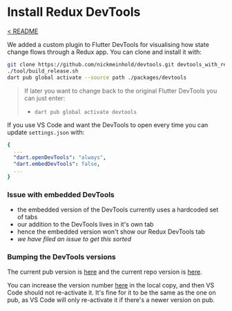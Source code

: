 # Install Redux DevTools

[< README](../README.md)

We added a custom plugin to Flutter DevTools for visualising how state change flows through a Redux app. You can clone and install it with: 

```sh
git clone https://github.com/nickmeinhold/devtools.git devtools_with_redux && cd devtools_with_redux
./tool/build_release.sh
dart pub global activate --source path ./packages/devtools
```

> If later you want to change back to the original Flutter DevTools you can just enter:
> - `dart pub global activate devtools`

If you use VS Code and want the DevTools to open every time you can update `settings.json` with:
```yaml
{
  ...
  "dart.openDevTools": "always",
  "dart.embedDevTools": false,
  ...
}
```

### Issue with embedded DevTools 

- the embedded version of the DevTools currently uses a hardcoded set of tabs 
- our addition to the DevTools lives in it's own tab 
- hence the embedded version won't show our Redux DevTools tab 
- *we have filed an issue to get this sorted*

### Bumping the DevTools versions

The current pub version is [here](https://pub.dev/packages/devtools/changelog) and the current repo version is [here](https://github.com/flutter/devtools/blob/master/packages/devtools/CHANGELOG.md).

You can increase the version number [here](https://github.com/flutter/devtools/blob/master/packages/devtools/pubspec.yaml#L11) in the local copy, and then VS Code should not re-activate it. It's fine for it to be the same as the one on pub, as VS Code will only re-activate it if there's a newer version on pub.